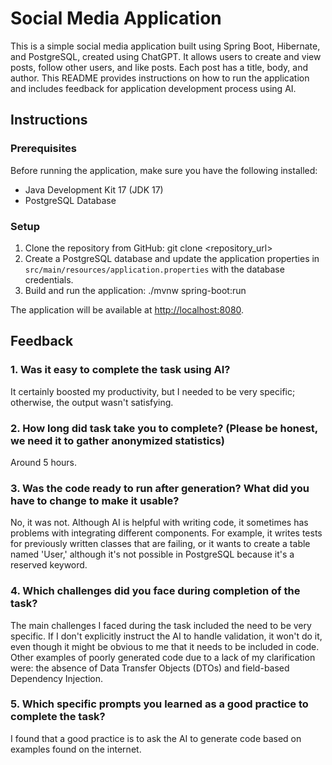 # Social Media Application

This is a simple social media application built using Spring Boot, Hibernate, and PostgreSQL, created using ChatGPT. 
It allows users to create and view posts, follow other users, and like posts. Each post has a title, body, and author. 
This README provides instructions on how to run the application and includes feedback for application development process using AI.

## Instructions

### Prerequisites

Before running the application, make sure you have the following installed:

- Java Development Kit 17 (JDK 17)
- PostgreSQL Database

### Setup

1. Clone the repository from GitHub: git clone <repository_url>
2. Create a PostgreSQL database and update the application properties in `src/main/resources/application.properties` with the database credentials.
3. Build and run the application: ./mvnw spring-boot:run

The application will be available at [http://localhost:8080](http://localhost:8080).

## Feedback

### 1. Was it easy to complete the task using AI?
It certainly boosted my productivity, but I needed to be very specific; otherwise, the output wasn't satisfying.  

### 2. How long did task take you to complete? (Please be honest, we need it to gather anonymized statistics)
Around 5 hours.

### 3. Was the code ready to run after generation? What did you have to change to make it usable?
No, it was not. Although AI is helpful with writing code, it sometimes has problems with integrating different components. For example, it writes tests for previously written classes that are failing, or it wants to create a table named 'User,' although it's not possible in PostgreSQL because it's a reserved keyword.

### 4. Which challenges did you face during completion of the task?
The main challenges I faced during the task included the need to be very specific. If I don't explicitly instruct the AI to handle validation, it won't do it, even though it might be obvious to me that it needs to be included in code. Other examples of poorly generated code due to a lack of my clarification were: the absence of Data Transfer Objects (DTOs) and field-based Dependency Injection.

### 5. Which specific prompts you learned as a good practice to complete the task?
I found that a good practice is to ask the AI to generate code based on examples found on the internet.
